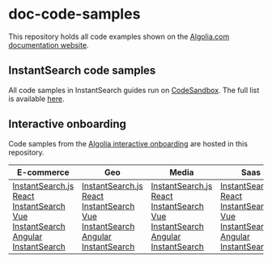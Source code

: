 # doc-code-samples

This repository holds all code examples shown on the [Algolia.com documentation website](https://algolia.com/doc).

## InstantSearch code samples

All code samples in InstantSearch guides run on [CodeSandbox](https://codesandbox.io/). The full list is available [here](https://instantsearch-templates.netlify.com).

## Interactive onboarding

Code samples from the [Algolia interactive onboarding](https://algolia.com/doc/onboarding) are hosted in this repository.

| E-commerce                                                   | Geo                                                          | Media                                                        | Saas                                                         |
| ------------------------------------------------------------ | ------------------------------------------------------------ | ------------------------------------------------------------ | ------------------------------------------------------------ |
| [InstantSearch.js](https://codesandbox.io/s/github/algolia/doc-code-samples/tree/master/onboarding/demos/instantsearchjs/ecommerce)<br />[React InstantSearch](https://codesandbox.io/s/github/algolia/doc-code-samples/tree/master/onboarding/demos/react/ecommerce)<br />[Vue InstantSearch](https://codesandbox.io/s/github/algolia/doc-code-samples/tree/master/onboarding/demos/vue/ecommerce)<br />[Angular InstantSearch](https://codesandbox.io/s/github/algolia/doc-code-samples/tree/master/onboarding/demos/angular/ecommerce) | [InstantSearch.js](https://codesandbox.io/s/github/algolia/doc-code-samples/tree/master/onboarding/demos/instantsearchjs/geo)<br />[React InstantSearch](https://codesandbox.io/s/github/algolia/doc-code-samples/tree/master/onboarding/demos/react/geo)<br />[Vue InstantSearch](https://codesandbox.io/s/github/algolia/doc-code-samples/tree/master/onboarding/demos/vue/geo)<br />[Angular InstantSearch](https://codesandbox.io/s/github/algolia/doc-code-samples/tree/master/onboarding/demos/angular/geo) | [InstantSearch.js](https://codesandbox.io/s/github/algolia/doc-code-samples/tree/master/onboarding/demos/instantsearchjs/media)<br />[React InstantSearch](https://codesandbox.io/s/github/algolia/doc-code-samples/tree/master/onboarding/demos/react/media)<br />[Vue InstantSearch](https://codesandbox.io/s/github/algolia/doc-code-samples/tree/master/onboarding/demos/vue/media)<br />[Angular InstantSearch](https://codesandbox.io/s/github/algolia/doc-code-samples/tree/master/onboarding/demos/angular/media) | [InstantSearch.js](https://codesandbox.io/s/github/algolia/doc-code-samples/tree/master/onboarding/demos/instantsearchjs/saas)<br />[React InstantSearch](https://codesandbox.io/s/github/algolia/doc-code-samples/tree/master/onboarding/demos/react/saas)<br />[Vue InstantSearch](https://codesandbox.io/s/github/algolia/doc-code-samples/tree/master/onboarding/demos/vue/saas)<br />[Angular InstantSearch](https://codesandbox.io/s/github/algolia/doc-code-samples/tree/master/onboarding/demos/angular/saas) |


